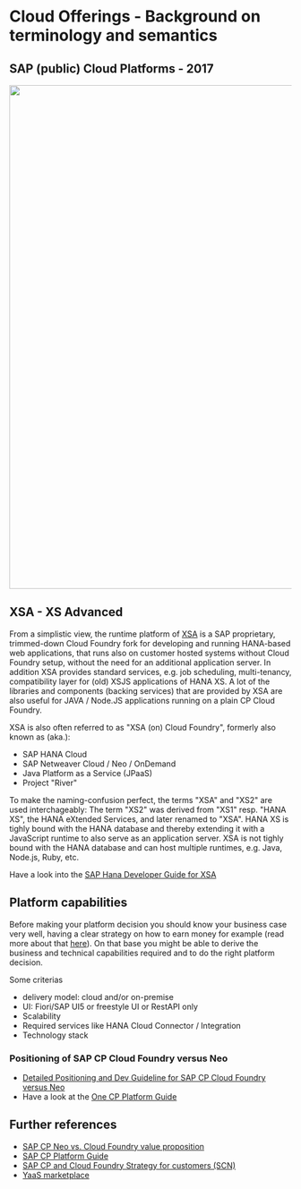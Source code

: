 # Cloud Offerings - Background on terminology and semantics

## SAP (public) Cloud Platforms - 2017

<img src="https://github.com/ccjavadev/cc-coursematerial/blob/master/Z_ReuseImages/images/CloudOfferings.png" width="900" />


## XSA - XS Advanced

From a simplistic view, the runtime platform of [XSA](https://wiki.wdf.sap.corp/wiki/display/xs2/Home) is a SAP proprietary, trimmed-down Cloud Foundry fork for developing and running HANA-based web applications, that runs also on customer hosted systems without Cloud Foundry setup, without the need for an additional application server. In addition XSA provides standard services, e.g. job scheduling, multi-tenancy, compatibility layer for (old) XSJS applications of HANA XS. A lot of the libraries and components (backing services) that are provided by XSA are also useful for JAVA / Node.JS applications running on a plain CP Cloud Foundry. 

XSA is also often referred to as "XSA (on) Cloud Foundry", formerly also known as (aka.):
* SAP HANA Cloud 
* SAP Netweaver Cloud / Neo / OnDemand
* Java Platform as a Service (JPaaS)
* Project "River"

To make the naming-confusion perfect, the terms "XSA" and "XS2" are used interchageably: The term "XS2" was derived from "XS1" resp. "HANA XS", the HANA eXtended Services, and later renamed to "XSA". HANA XS is tighly bound with the HANA database and thereby extending it with a JavaScript runtime to also serve as an application server. XSA is not tighly bound with the HANA database and can host multiple runtimes, e.g. Java, Node.js, Ruby, etc.

Have a look into the [SAP Hana Developer Guide for XSA](https://help.sap.com/viewer/4505d0bdaf4948449b7f7379d24d0f0d/2.0.00/en-US/f472017c780e4db4adcbccc8ba04de05.html)

## Platform capabilities
Before making your platform decision you should know your business case very well, having a clear strategy on how to earn money for example (read more about that [here](https://sapedia.wdf.sap.corp/wiki/Business_Model_Canvas)). On that base you might be able to derive the business and technical capabilities required and to do the right platform decision.

Some criterias
- delivery model: cloud and/or on-premise
- UI: Fiori/SAP UI5 or freestyle UI or RestAPI only
- Scalability
- Required services like HANA Cloud Connector / Integration
- Technology stack

### Positioning of SAP CP Cloud Foundry versus Neo
- [Detailed Positioning and Dev Guideline for SAP CP Cloud Foundry versus Neo](https://github.com/ccjavadev/cc-coursematerial/blob/master/Knowledge/HCP_CF%40HCP_Application_Provider_final.pdf)
- Have a look at the [One CP Platform Guide](https://wiki.wdf.sap.corp/wiki/display/ONEHCP/Platform+Guide)  

## Further references
- [SAP CP Neo vs. Cloud Foundry value proposition](https://wiki.wdf.sap.corp/wiki/display/ONEHCP/Value+Proposition)
- [SAP CP Platform Guide](https://wiki.wdf.sap.corp/wiki/display/ONEHCP/Platform+Guide)
- [SAP CP and Cloud Foundry Strategy for customers (SCN)](http://scn.sap.com/community/developer-center/cloud-platform/blog/2016/05/31/the-road-ahead-with-sap-hana-cloud-platform-and-cloud-foundry--sap-teched-strategy-talk-of-the-week)
- [YaaS marketplace](https://market.yaas.io/standard)

